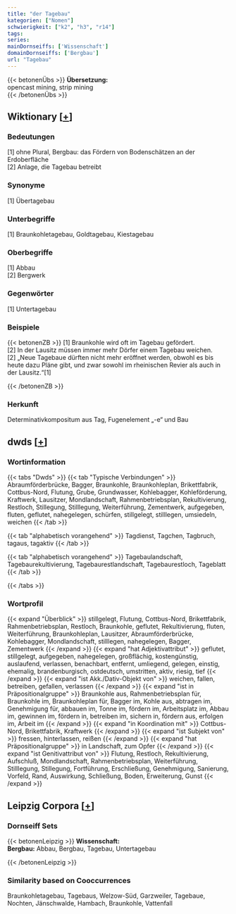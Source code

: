 ```yaml
---
title: "der Tagebau"
kategorien: ["Nomen"]
schwierigkeit: ["k2", "h3", "r14"]
tags:
series:
mainDornseiffs: ['Wissenschaft']
domainDornseiffs: ['Bergbau']
url: "Tagebau"
---
```


{{< betonenÜbs >}}
**Übersetzung:**  
opencast mining, strip mining  
{{< /betonenÜbs >}}

## Wiktionary [[+](https://de.wiktionary.org/wiki/Tagebau)]

### Bedeutungen
[1] ohne Plural, Bergbau: das Fördern von Bodenschätzen an der Erdoberfläche  
[2] Anlage, die Tagebau betreibt  

### Synonyme
[1] Übertagebau  

### Unterbegriffe
[1] Braunkohletagebau, Goldtagebau, Kiestagebau  

### Oberbegriffe
[1] Abbau  
[2] Bergwerk  

### Gegenwörter
[1] Untertagebau  

### Beispiele
{{< betonenZB >}}
[1] Braunkohle wird oft im Tagebau gefördert.  
[2] In der Lausitz müssen immer mehr Dörfer einem Tagebau weichen.  
[2] „Neue Tagebaue dürften nicht mehr eröffnet werden, obwohl es bis heute dazu Pläne gibt, und zwar sowohl im rheinischen Revier als auch in der Lausitz.“[1]  

{{< /betonenZB >}}
### Herkunft
Determinativkompositum aus Tag, Fugenelement „-e“ und Bau  



## dwds [[+](https://www.dwds.de/wb/Tagebau)]

### Wortinformation
{{< tabs "Dwds" >}}
{{< tab "Typische Verbindungen" >}}
Abraumförderbrücke, Bagger, Braunkohle, Braunkohleplan, Brikettfabrik, Cottbus-Nord, Flutung, Grube, Grundwasser, Kohlebagger, Kohleförderung, Kraftwerk, Lausitzer, Mondlandschaft, Rahmenbetriebsplan, Rekultivierung, Restloch, Stillegung, Stilllegung, Weiterführung, Zementwerk, aufgegeben, fluten, geflutet, nahegelegen, schürfen, stillgelegt, stilllegen, umsiedeln, weichen
{{< /tab >}}

{{< tab "alphabetisch vorangehend" >}}
Tagdienst, Tagchen, Tagbruch, tagaus, tagaktiv
{{< /tab >}}

{{< tab "alphabetisch vorangehend" >}}
Tagebaulandschaft, Tagebaurekultivierung, Tagebaurestlandschaft, Tagebaurestloch, Tageblatt
{{< /tab >}}

{{< /tabs >}}

### Wortprofil
{{< expand "Überblick" >}} stillgelegt, Flutung, Cottbus-Nord, Brikettfabrik, Rahmenbetriebsplan, Restloch, Braunkohle, geflutet, Rekultivierung, fluten, Weiterführung, Braunkohleplan, Lausitzer, Abraumförderbrücke, Kohlebagger, Mondlandschaft, stilllegen, nahegelegen, Bagger, Zementwerk {{< /expand >}}
{{< expand "hat Adjektivattribut" >}} geflutet, stillgelegt, aufgegeben, nahegelegen, großflächig, kostengünstig, auslaufend, verlassen, benachbart, entfernt, umliegend, gelegen, einstig, ehemalig, brandenburgisch, ostdeutsch, umstritten, aktiv, riesig, tief {{< /expand >}}
{{< expand "ist Akk./Dativ-Objekt von" >}} weichen, fallen, betreiben, gefallen, verlassen {{< /expand >}}
{{< expand "ist in Präpositionalgruppe" >}} Braunkohle aus, Rahmenbetriebsplan für, Braunkohle im, Braunkohleplan für, Bagger im, Kohle aus, abtragen im, Genehmigung für, abbauen im, Tonne im, fördern im, Arbeitsplatz im, Abbau im, gewinnen im, fördern in, betreiben im, sichern in, fördern aus, erfolgen im, Arbeit im {{< /expand >}}
{{< expand "in Koordination mit" >}} Cottbus-Nord, Brikettfabrik, Kraftwerk {{< /expand >}}
{{< expand "ist Subjekt von" >}} fressen, hinterlassen, reißen {{< /expand >}}
{{< expand "hat Präpositionalgruppe" >}} in Landschaft, zum Opfer {{< /expand >}}
{{< expand "ist Genitivattribut von" >}} Flutung, Restloch, Rekultivierung, Aufschluß, Mondlandschaft, Rahmenbetriebsplan, Weiterführung, Stilllegung, Stillegung, Fortführung, Erschließung, Genehmigung, Sanierung, Vorfeld, Rand, Auswirkung, Schließung, Boden, Erweiterung, Gunst {{< /expand >}}

## Leipzig Corpora [[+](https://corpora.uni-leipzig.de/en/res?word=Tagebau&corpusId=deu_newscrawl-public_2018)]

### Dornseiff Sets
{{< betonenLeipzig >}}
**Wissenschaft:**  
**Bergbau:** Abbau, Bergbau, Tagebau, Untertagebau  

{{< /betonenLeipzig >}}

### Similarity based on Cooccurrences
Braunkohletagebau, Tagebaus, Welzow-Süd, Garzweiler, Tagebaue, Nochten, Jänschwalde, Hambach, Braunkohle, Vattenfall

